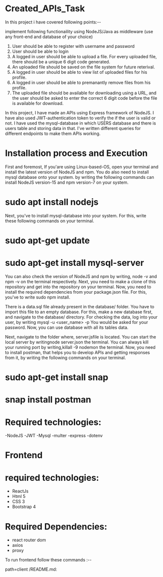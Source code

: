 # Created_APIs_Task


 In this project i have covered following points:--

 implement following functionaility using NodeJS/Java as middleware (use any front-end and database of your choice)

1. User should be able to register with username and password
2. User should be able to login
3. A logged in user should be able to upload a file. For every uploaded file, there should be a unique 6 digit code generated.
4. An uploaded file should be saved on the file system for future reterival.
5. A logged in user should be able to view list of uploaded files for his profile.
6. A logged in user should be able to premanantly remove files from his profile.
7. The uploaded file should be available for downloading using a URL, and the user should be asked to enter the correct 6 digit code before the file is available for download.



In this project, I have made an APIs using Express framework of NodeJS.  I have also used JWT-authentication token to verify the if the user is valid or not. I have used  the mysql-database in which  USERS database and there is   users table and storing data in that. I've written different queries for different endpoints to make them  APIs working. 



# Installation process and Execution

First and foremost, If you'are using Linux-based-OS, open your terminal and install the latest version of NodeJS and npm. You do also need to install mysql database onto your system.  by writing the following commands can install NodeJS version-15 and npm version-7 on your system.

# sudo apt install nodejs

Next, you've to install mysql-database into your system. For this, write these following commands on your terminal.
# sudo apt-get update
# sudo apt-get install mysql-server





You can also check the version of NodeJS and npm by writing, node -v and npm -v on the terminal respectively. Next, you need to make a clone of this repository and get into the repository on your terminal. Now, you need to install the required dependencies from your package.json file. For this, you've to write sudo npm install.

There is a data.sql file already present in the database/ folder. You have to import this file to an empty database. For this, make a new database first, and navigate to the database/ directory. For checking the data, log into your user, by writing mysql -u <user_name> -p You would be asked for your password. Now, you can use database with all its tables data.

Next, navigate to the folder where, server.jsfile is located. You can start the local server by writingnode server.json the terminal. You can always kill your running port by writing,killall -9 nodemon the terminal. Now, you need to install postman, that helps you to develop APIs and getting responses from it, by writing the following commands on your terminal.

# sudo apt-get install snap
# snap install postman

# Required technologies:

-NodeJS 
-JWT 
-Mysql 
-multer 
-express 
-dotenv



# Frontend 

# required  technologies:
- ReactJs
- Html 5
- CSS 3
- Bootstrap 4

# Required Dependencies:

- react router dom
- axios
- proxy



To run frontend follow these commands :--
 

path=client /README.md:




